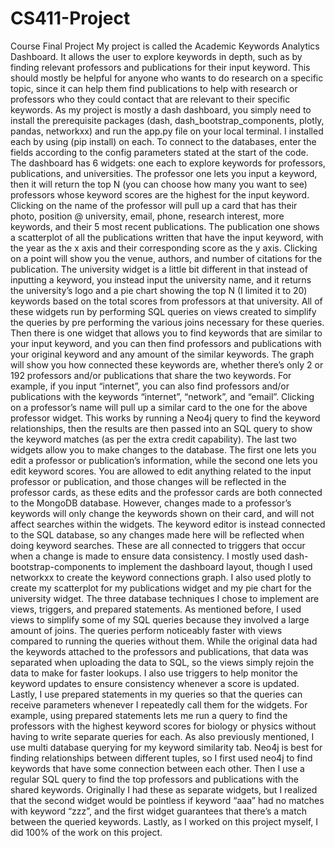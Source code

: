# CS411-Project
Course Final Project
	My project is called the Academic Keywords Analytics Dashboard. It allows the user to explore keywords in depth, such as by finding relevant professors and publications for their input keyword. This should mostly be helpful for anyone who wants to do research on a specific topic, since it can help them find publications to help with research or professors who they could contact that are relevant to their specific keywords. 
	As my project is mostly a dash dashboard, you simply need to install the prerequisite packages (dash, dash_bootstrap_components, plotly, pandas, networkxx) and run the app.py file on your local terminal. I installed each by using (pip install) on each. To connect to the databases, enter the fields according to the config parameters stated at the start of the code. 
	The dashboard has 6 widgets: one each to explore keywords for professors, publications, and universities. The professor one lets you input a keyword, then it will return the top N (you can choose how many you want to see) professors whose keyword scores are the highest for the input keyword. Clicking on the name of the professor will pull up a card that has their photo, position @ university, email, phone, research interest, more keywords, and their 5 most recent publications. The publication one shows a scatterplot of all the publications written that have the input keyword, with the year as the x axis and their corresponding score as the y axis. Clicking on a point will show you the venue, authors, and number of citations for the publication. The university widget is a little bit different in that instead of inputting a keyword, you instead input the university name, and it returns the university’s logo and a pie chart showing the top N (I limited it to 20) keywords based on the total scores from professors at that university. All of these widgets run by performing SQL queries on views created to simplify the queries by pre performing the various joins necessary for these queries.
Then there is one widget that allows you to find keywords that are similar to your input keyword, and you can then find professors and publications with your original keyword and any amount of the similar keywords. The graph will show you how connected these keywords are, whether there’s only 2 or 192 professors and/or publications that share the two keywords. For example, if you input “internet”, you can also find professors and/or publications with the keywords “internet”, “network”, and “email”. Clicking on a professor’s name will pull up a similar card to the one for the above professor widget. This works by running a Neo4j query to find the keyword relationships, then the results are then passed into an SQL query to show the keyword matches (as per the extra credit capability). 
The last two widgets allow you to make changes to the database. The first one lets you edit a professor or publication’s information, while the second one lets you edit keyword scores. You are allowed to edit anything related to the input professor or publication, and those changes will be reflected in the professor cards, as these edits and the professor cards are both connected to the MongoDB database. However, changes made to a professor’s keywords will only change the keywords shown on their card, and will not affect searches within the widgets. The keyword editor is instead connected to the SQL database, so any changes made here will be reflected when doing keyword searches. These are all connected to triggers that occur when a change is made to ensure data consistency. 
I mostly used dash-bootstrap-components to implement the dashboard layout, though I used networkxx to create the keyword connections graph. I also used plotly to create my scatterplot for my publications widget and my pie chart for the university widget. 
The three database techniques I chose to implement are views, triggers, and prepared statements. As mentioned before, I used views to simplify some of my SQL queries because they involved a large amount of joins. The queries perform noticeably faster with views compared to running the queries without them. While the original data had the keywords attached to the professors and publications, that data was separated when uploading the data to SQL, so the views simply rejoin the data to make for faster lookups. I also use triggers to help monitor the keyword updates to ensure consistency whenever a score is updated. Lastly, I use prepared statements in my queries so that the queries can receive parameters whenever I repeatedly call them for the widgets. For example, using prepared statements lets me run a query to find the professors with the highest keyword scores for biology or physics without having to write separate queries for each. 
As also previously mentioned, I use multi database querying for my keyword similarity tab. Neo4j is best for finding relationships between different tuples, so I first used neo4j to find keywords that have some connection between each other. Then I use a regular SQL query to find the top professors and publications with the shared keywords. Originally I had these as separate widgets, but I realized that the second widget would be pointless if keyword “aaa” had no matches with keyword “zzz”, and the first widget guarantees that there’s a match between the queried keywords.
Lastly, as I worked on this project myself, I did 100% of the work on this project. 
